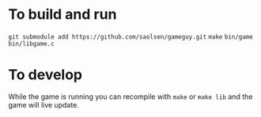 # To build and run

`git submodule add https://github.com/saolsen/gameguy.git`
`make`
`bin/game bin/libgame.c`

# To develop

While the game is running you can recompile with `make` or `make lib` and the game will live update.

